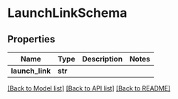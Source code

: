 # LaunchLinkSchema

## Properties
Name | Type | Description | Notes
------------ | ------------- | ------------- | -------------
**launch_link** | **str** |  | 

[[Back to Model list]](../README.md#documentation-for-models) [[Back to API list]](../README.md#documentation-for-api-endpoints) [[Back to README]](../README.md)


